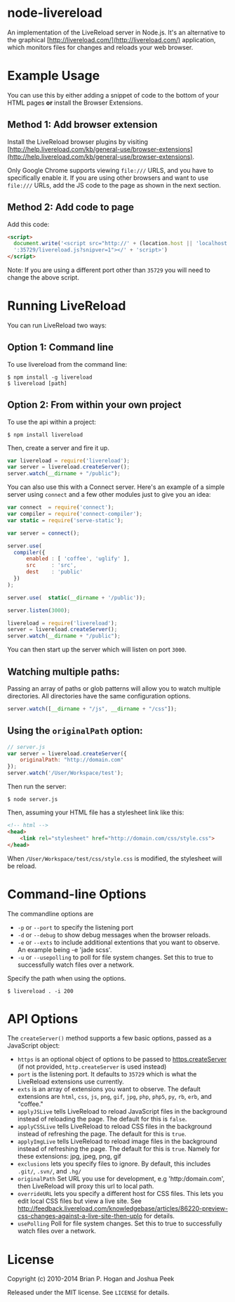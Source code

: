 
node-livereload
===============

An implementation of the LiveReload server in Node.js. It's an alternative to the graphical [http://livereload.com/](http://livereload.com/) application, which monitors files for changes and reloads your web browser.

# Example Usage

You can use this by either adding a snippet of code to the bottom of your HTML pages **or** install the Browser Extensions.

## Method 1: Add browser extension

Install the LiveReload browser plugins by visiting [http://help.livereload.com/kb/general-use/browser-extensions](http://help.livereload.com/kb/general-use/browser-extensions).

Only Google Chrome supports viewing `file:///` URLS, and you have to specifically enable it. If you are using other browsers and want to use `file:///` URLs, add the JS code to the page as shown in the next section.

## Method 2: Add code to page

Add this code:

```html
<script>
  document.write('<script src="http://' + (location.host || 'localhost').split(':')[0] +
  ':35729/livereload.js?snipver=1"></' + 'script>')
</script>
```

Note: If you are using a different port other than `35729` you will
need to change the above script.

# Running LiveReload

You can run LiveReload two ways:

## Option 1: Command line

To use livereload from the command line:

    $ npm install -g livereload
    $ livereload [path]


## Option 2: From within your own project

To use the api within a project:

    $ npm install livereload

Then, create a server and fire it up.

```js
var livereload = require('livereload');
var server = livereload.createServer();
server.watch(__dirname + "/public");
```

You can also use this with a Connect server. Here's an example of a simple server
using `connect` and a few other modules just to give you an idea:

```js
var connect  = require('connect');
var compiler = require('connect-compiler');
var static = require('serve-static');

var server = connect();

server.use(
  compiler({
      enabled : [ 'coffee', 'uglify' ],
      src     : 'src',
      dest    : 'public'
  })
);

server.use(  static(__dirname + '/public'));

server.listen(3000);

livereload = require('livereload');
server = livereload.createServer();
server.watch(__dirname + "/public");
```

You can then start up the server which will listen on port `3000`.

## Watching multiple paths:

Passing an array of paths or glob patterns will allow you to watch multiple directories. All directories have the same configuration options.

```js
server.watch([__dirname + "/js", __dirname + "/css"]);
```

## Using the `originalPath` option:

```js
// server.js
var server = livereload.createServer({
    originalPath: "http://domain.com"
});
server.watch('/User/Workspace/test');
```

Then run the server:

`$ node server.js`

Then, assuming your HTML file has a stylesheet link like this:

```html
<!-- html -->
<head>
    <link rel="stylesheet" href="http://domain.com/css/style.css">
</head>
```

When `/User/Workspace/test/css/style.css` is modified, the stylesheet will be reload.

# Command-line Options

The commandline options are

* `-p` or `--port` to specify the listening port
* `-d` or `--debug` to show debug messages when the browser reloads.
* `-e` or `--exts` to include additional extentions that you want to observe. An example being -e 'jade scss'.  
* `-u` or `--usepolling` to poll for file system changes. Set this to true to successfully watch files over a network.

Specify the path when using the options.

~~~
$ livereload . -i 200
~~~


# API Options

The `createServer()` method supports a few basic options, passed as a JavaScript object:

* `https` is an optional object of options to be passed to [https.createServer](http://nodejs.org/api/https.html#https_https_createserver_options_requestlistener) (if not provided, `http.createServer` is used instead)
* `port` is the listening port. It defaults to `35729` which is what the LiveReload extensions use currently.
* `exts` is an array of extensions you want to observe. The default extensions are  `html`, `css`, `js`, `png`, `gif`, `jpg`,
  `php`, `php5`, `py`, `rb`,  `erb`, and "coffee."
* `applyJSLive` tells LiveReload to reload JavaScript files in the background instead of reloading the page. The default for this is `false`.
* `applyCSSLive` tells LiveReload to reload CSS files in the background instead of refreshing the page. The default for this is `true`.
* `applyImgLive` tells LiveReload to reload image files in the background instead of refreshing the page. The default for this is `true`. Namely for these extensions: jpg, jpeg, png, gif
* `exclusions` lets you specify files to ignore. By default, this includes `.git/`, `.svn/`, and `.hg/`
* `originalPath` Set URL you use for development, e.g 'http:/domain.com', then LiveReload will proxy this url to local path.
* `overrideURL` lets you specify a different host for CSS files. This lets you edit local CSS files but view a live site. See <http://feedback.livereload.com/knowledgebase/articles/86220-preview-css-changes-against-a-live-site-then-uplo> for details.
* `usePolling` Poll for file system changes. Set this to true to successfully watch files over a network.



# License

Copyright (c) 2010-2014 Brian P. Hogan and Joshua Peek

Released under the MIT license. See `LICENSE` for details.
